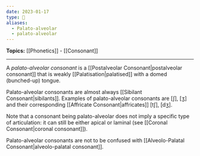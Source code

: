 ```yaml
---
date: 2023-01-17
type: 🧠
aliases:
  - Palato-alveolar
  - palato-alveolar
---
```


**Topics:** [[Phonetics]] - [[Consonant]]

---

A _palato-alveolar consonant_ is a [[Postalveolar Consonant|postalveolar consonant]] that is weakly [[Palatisation|palatised]] with a domed (bunched-up) tongue.

Palato-alveolar consonants are almost always [[Sibilant Consonant|sibilants]]. Examples of palato-alveolar consonants are \[ʃ\], \[ʒ\] and their corresponding [[Affricate Consonant|affricates]] \[tʃ\], \[dʒ\].

Note that a consonant being palato-alveolar does not imply a specific type of articulation: it can still be either apical or laminal (see [[Coronal Consonant|coronal consonant]]).

Palato-alveolar consonants are not to be confused with [[Alveolo-Palatal Consonant|alveolo-palatal consonant]].
